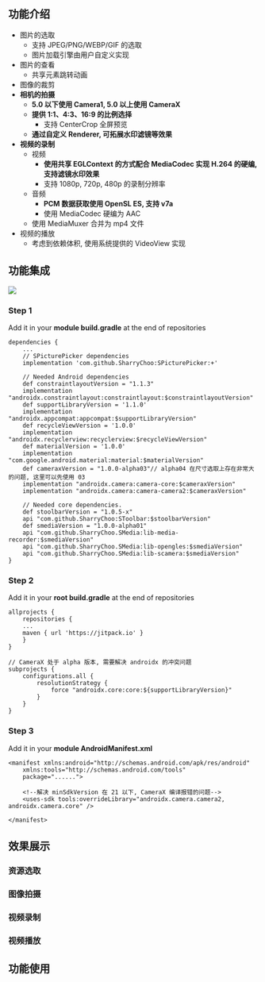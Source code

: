 ## 功能介绍
- 图片的选取
  - 支持 JPEG/PNG/WEBP/GIF 的选取
  - 图片加载引擎由用户自定义实现
- 图片的查看
  - 共享元素跳转动画
- 图像的裁剪
- **相机的拍摄**
  - **5.0 以下使用 Camera1, 5.0 以上使用 CameraX**
  - **提供 1:1、4:3、16:9 的比例选择**
     - 支持 CenterCrop 全屏预览
  - **通过自定义 Renderer, 可拓展水印滤镜等效果**
- **视频的录制**
  - 视频
    - **使用共享 EGLContext 的方式配合 MediaCodec 实现 H.264 的硬编, 支持滤镜水印效果**
    - 支持 1080p, 720p, 480p 的录制分辨率
  - 音频
    - **PCM 数据获取使用 OpenSL ES, 支持 v7a**
    - 使用 MediaCodec 硬编为 AAC
  - 使用 MediaMuxer 合并为 mp4 文件
- 视频的播放
  - 考虑到依赖体积, 使用系统提供的 VideoView 实现

## 功能集成
[![](https://jitpack.io/v/SharryChoo/SPicturePicker.svg)](https://jitpack.io/#SharryChoo/SPicturePicker)

### Step 1
Add it in your **module build.gradle** at the end of repositories
```
dependencies {
    ...
    // SPicturePicker dependencies
    implementation 'com.github.SharryChoo:SPicturePicker:+'
    
    // Needed Android dependencies
    def constraintlayoutVersion = "1.1.3"
    implementation "androidx.constraintlayout:constraintlayout:$constraintlayoutVersion"
    def supportLibraryVersion = '1.1.0'
    implementation "androidx.appcompat:appcompat:$supportLibraryVersion"
    def recycleViewVersion = '1.0.0'
    implementation "androidx.recyclerview:recyclerview:$recycleViewVersion"
    def materialVersion = '1.0.0'
    implementation "com.google.android.material:material:$materialVersion"
    def cameraxVersion = "1.0.0-alpha03"// alpha04 在尺寸选取上存在非常大的问题, 这里可以先使用 03
    implementation "androidx.camera:camera-core:$cameraxVersion"
    implementation "androidx.camera:camera-camera2:$cameraxVersion"
    
    // Needed core dependencies.
    def stoolbarVersion = "1.0.5-x"
    api "com.github.SharryChoo:SToolbar:$stoolbarVersion"
    def smediaVersion = "1.0.0-alpha01"
    api "com.github.SharryChoo.SMedia:lib-media-recorder:$smediaVersion"
    api "com.github.SharryChoo.SMedia:lib-opengles:$smediaVersion"
    api "com.github.SharryChoo.SMedia:lib-scamera:$smediaVersion"     
}
```

### Step 2
Add it in your **root build.gradle** at the end of repositories
```
allprojects {
    repositories {
	...
	maven { url 'https://jitpack.io' }
    }
}

// CameraX 处于 alpha 版本, 需要解决 androidx 的冲突问题
subprojects {
    configurations.all {
        resolutionStrategy {
            force "androidx.core:core:${supportLibraryVersion}"
        }
    }
}
```

### Step 3
Add it in your **module AndroidManifest.xml**
```
<manifest xmlns:android="http://schemas.android.com/apk/res/android"
    xmlns:tools="http://schemas.android.com/tools"
    package="......">
    
    <!--解决 minSdkVersion 在 21 以下, CameraX 编译报错的问题-->
    <uses-sdk tools:overrideLibrary="androidx.camera.camera2, androidx.camera.core" />
  
</manifest>
```

## 效果展示
### 资源选取

### 图像拍摄

### 视频录制

### 视频播放

## 功能使用
